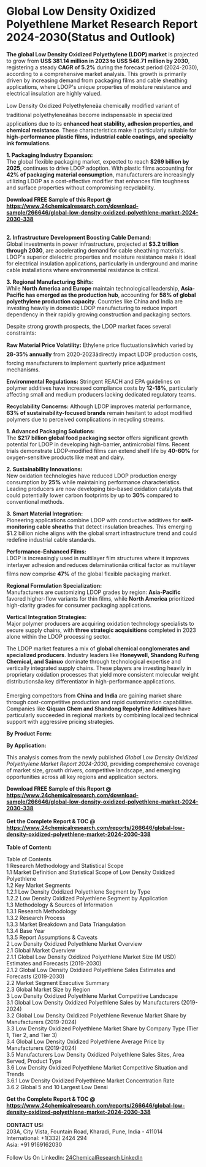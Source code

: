 <h1>Global Low Density Oxidized Polyethlene Market Research Report 2024-2030(Status and Outlook)</h1><p><strong>The global Low Density Oxidized Polyethylene (LDOP) market</strong> is projected to grow from <strong>US$ 381.14 million in 2023 to US$ 546.71 million by 2030</strong>, registering a steady <strong>CAGR of 5.2%</strong> during the forecast period (2024-2030), according to a comprehensive market analysis. This growth is primarily driven by increasing demand from packaging films and cable sheathing applications, where LDOP's unique properties of moisture resistance and electrical insulation are highly valued.</p><p>Low Density Oxidized Polyethyleneâa chemically modified variant of traditional polyethyleneâhas become indispensable in specialized applications due to its <strong>enhanced heat stability, adhesion properties, and chemical resistance</strong>. These characteristics make it particularly suitable for <strong>high-performance plastic films, industrial cable coatings, and specialty ink formulations</strong>.</p><p><strong>1. Packaging Industry Expansion:</strong><br>
The global flexible packaging market, expected to reach <strong>$269 billion by 2025</strong>, continues to drive LDOP adoption. With plastic films accounting for <strong>42% of packaging material consumption</strong>, manufacturers are increasingly utilizing LDOP as a cost-effective modifier that enhances film toughness and surface properties without compromising recyclability.</p><div><b>Download FREE Sample of this Report @ 
            <a href="https://www.24chemicalresearch.com/download-sample/266646/global-low-density-oxidized-polyethlene-market-2024-2030-338">
            https://www.24chemicalresearch.com/download-sample/266646/global-low-density-oxidized-polyethlene-market-2024-2030-338</a></b></div><br><p><strong>2. Infrastructure Development Boosting Cable Demand:</strong><br>
Global investments in power infrastructure, projected at <strong>$3.2 trillion through 2030</strong>, are accelerating demand for cable sheathing materials. LDOP's superior dielectric properties and moisture resistance make it ideal for electrical insulation applications, particularly in underground and marine cable installations where environmental resistance is critical.</p><p><strong>3. Regional Manufacturing Shifts:</strong><br>
While <strong>North America and Europe</strong> maintain technological leadership, <strong>Asia-Pacific has emerged as the production hub</strong>, accounting for <strong>58% of global polyethylene production capacity</strong>. Countries like China and India are investing heavily in domestic LDOP manufacturing to reduce import dependency in their rapidly growing construction and packaging sectors.</p><p>Despite strong growth prospects, the LDOP market faces several constraints:</p><p><strong>Raw Material Price Volatility:</strong> Ethylene price fluctuationsâwhich varied by <strong>28-35% annually</strong> from 2020-2023âdirectly impact LDOP production costs, forcing manufacturers to implement quarterly price adjustment mechanisms.</p><p><strong>Environmental Regulations:</strong> Stringent REACH and EPA guidelines on polymer additives have increased compliance costs by <strong>12-18%</strong>, particularly affecting small and medium producers lacking dedicated regulatory teams.</p><p><strong>Recyclability Concerns:</strong> Although LDOP improves material performance, <strong>63% of sustainability-focused brands</strong> remain hesitant to adopt modified polymers due to perceived complications in recycling streams.</p><p><strong>1. Advanced Packaging Solutions:</strong><br>
The <strong>$217 billion global food packaging sector</strong> offers significant growth potential for LDOP in developing high-barrier, antimicrobial films. Recent trials demonstrate LDOP-modified films can extend shelf life by <strong>40-60%</strong> for oxygen-sensitive products like meat and dairy.</p><p><strong>2. Sustainability Innovations:</strong><br>
New oxidation technologies have reduced LDOP production energy consumption by <strong>25%</strong> while maintaining performance characteristics. Leading producers are now developing bio-based oxidation catalysts that could potentially lower carbon footprints by up to <strong>30%</strong> compared to conventional methods.</p><p><strong>3. Smart Material Integration:</strong><br>
Pioneering applications combine LDOP with conductive additives for <strong>self-monitoring cable sheaths</strong> that detect insulation breaches. This emerging $1.2 billion niche aligns with the global smart infrastructure trend and could redefine industrial cable standards.</p><p><strong>Performance-Enhanced Films:</strong><br>
	LDOP is increasingly used in multilayer film structures where it improves interlayer adhesion and reduces delaminationâa critical factor as multilayer films now comprise <strong>47%</strong> of the global flexible packaging market.</p><p><strong>Regional Formulation Specialization:</strong><br>
	Manufacturers are customizing LDOP grades by region: <strong>Asia-Pacific</strong> favored higher-flow variants for thin films, while <strong>North America</strong> prioritized high-clarity grades for consumer packaging applications.</p><p><strong>Vertical Integration Strategies:</strong><br>
	Major polymer producers are acquiring oxidation technology specialists to secure supply chains, with <strong>three strategic acquisitions</strong> completed in 2023 alone within the LDOP processing sector.</p><p>The LDOP market features a mix of <strong>global chemical conglomerates and specialized producers</strong>. Industry leaders like <strong>Honeywell, Shandong Ruifeng Chemical, and Sainuo</strong> dominate through technological expertise and vertically integrated supply chains. These players are investing heavily in proprietary oxidation processes that yield more consistent molecular weight distributionsâa key differentiator in high-performance applications.</p><p>Emerging competitors from <strong>China and India</strong> are gaining market share through cost-competitive production and rapid customization capabilities. Companies like <strong>Qiquan Chem and Shandong Repolyfine Additives</strong> have particularly succeeded in regional markets by combining localized technical support with aggressive pricing strategies.</p><p><strong>By Product Form:</strong></p><p><strong>By Application:</strong></p><p>This analysis comes from the newly published <em>Global Low Density Oxidized Polyethylene Market Report 2024-2030</em>, providing comprehensive coverage of market size, growth drivers, competitive landscape, and emerging opportunities across all key regions and application sectors.</p><div><b>Download FREE Sample of this Report @ 
            <a href="https://www.24chemicalresearch.com/download-sample/266646/global-low-density-oxidized-polyethlene-market-2024-2030-338">
            https://www.24chemicalresearch.com/download-sample/266646/global-low-density-oxidized-polyethlene-market-2024-2030-338</a></b></div><br><div><b>Get the Complete Report & TOC @ 
            <a href="https://www.24chemicalresearch.com/reports/266646/global-low-density-oxidized-polyethlene-market-2024-2030-338">
            https://www.24chemicalresearch.com/reports/266646/global-low-density-oxidized-polyethlene-market-2024-2030-338</a></b></div><br>
            <b>Table of Content:</b><p>Table of Contents<br />
1 Research Methodology and Statistical Scope<br />
1.1 Market Definition and Statistical Scope of Low Density Oxidized Polyethlene<br />
1.2 Key Market Segments<br />
1.2.1 Low Density Oxidized Polyethlene Segment by Type<br />
1.2.2 Low Density Oxidized Polyethlene Segment by Application<br />
1.3 Methodology & Sources of Information<br />
1.3.1 Research Methodology<br />
1.3.2 Research Process<br />
1.3.3 Market Breakdown and Data Triangulation<br />
1.3.4 Base Year<br />
1.3.5 Report Assumptions & Caveats<br />
2 Low Density Oxidized Polyethlene Market Overview<br />
2.1 Global Market Overview<br />
2.1.1 Global Low Density Oxidized Polyethlene Market Size (M USD) Estimates and Forecasts (2019-2030)<br />
2.1.2 Global Low Density Oxidized Polyethlene Sales Estimates and Forecasts (2019-2030)<br />
2.2 Market Segment Executive Summary<br />
2.3 Global Market Size by Region<br />
3 Low Density Oxidized Polyethlene Market Competitive Landscape<br />
3.1 Global Low Density Oxidized Polyethlene Sales by Manufacturers (2019-2024)<br />
3.2 Global Low Density Oxidized Polyethlene Revenue Market Share by Manufacturers (2019-2024)<br />
3.3 Low Density Oxidized Polyethlene Market Share by Company Type (Tier 1, Tier 2, and Tier 3)<br />
3.4 Global Low Density Oxidized Polyethlene Average Price by Manufacturers (2019-2024)<br />
3.5 Manufacturers Low Density Oxidized Polyethlene Sales Sites, Area Served, Product Type<br />
3.6 Low Density Oxidized Polyethlene Market Competitive Situation and Trends<br />
3.6.1 Low Density Oxidized Polyethlene Market Concentration Rate<br />
3.6.2 Global 5 and 10 Largest Low Densi</p><div><b>Get the Complete Report & TOC @ 
            <a href="https://www.24chemicalresearch.com/reports/266646/global-low-density-oxidized-polyethlene-market-2024-2030-338">
            https://www.24chemicalresearch.com/reports/266646/global-low-density-oxidized-polyethlene-market-2024-2030-338</a></b></div><br><b>CONTACT US:</b><br>
            203A, City Vista, Fountain Road, Kharadi, Pune, India - 411014<br>
            International: +1(332) 2424 294<br>
            Asia: +91 9169162030 <br><br>
            Follow Us On LinkedIn: <a href="https://www.linkedin.com/company/24chemicalresearch/">24ChemicalResearch LinkedIn</a>
